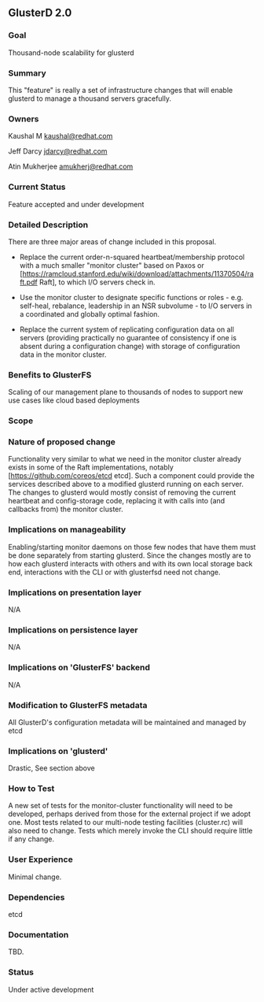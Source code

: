 ## GlusterD 2.0

### Goal
Thousand-node scalability for glusterd

### Summary
This "feature" is really a set of infrastructure changes that will enable glusterd to manage a thousand servers gracefully.

### Owners

Kaushal M <kaushal@redhat.com>

Jeff Darcy <jdarcy@redhat.com>

Atin Mukherjee <amukherj@redhat.com> 

### Current Status
Feature accepted and under development

### Detailed Description
There are three major areas of change included in this proposal.

* Replace the current order-n-squared heartbeat/membership protocol with a much smaller "monitor cluster" based on Paxos or [https://ramcloud.stanford.edu/wiki/download/attachments/11370504/raft.pdf Raft], to which I/O servers check in.

* Use the monitor cluster to designate specific functions or roles - e.g. self-heal, rebalance, leadership in an NSR subvolume - to I/O servers in a coordinated and globally optimal fashion.

* Replace the current system of replicating configuration data on all servers (providing practically no guarantee of consistency if one is absent during a configuration change) with storage of configuration data in the monitor cluster.

### Benefits to GlusterFS
Scaling of our management plane to thousands of nodes to support new use cases like cloud based deployments

### Scope

### Nature of proposed change
Functionality very similar to what we need in the monitor cluster already exists in some of the Raft implementations, notably [https://github.com/coreos/etcd etcd].  Such a component could provide the services described above to a modified glusterd running on each server.  The changes to glusterd would mostly consist of removing the current heartbeat and config-storage code, replacing it with calls into (and callbacks from) the monitor cluster.

### Implications on manageability
Enabling/starting monitor daemons on those few nodes that have them must be done separately from starting glusterd. Since the changes mostly are to how each glusterd interacts with others and with its own local storage back end, interactions with the CLI or with glusterfsd need not change. 

### Implications on presentation layer
N/A

### Implications on persistence layer
N/A

### Implications on 'GlusterFS' backend
N/A

### Modification to GlusterFS metadata
All GlusterD's configuration metadata will be maintained and managed by etcd

### Implications on 'glusterd'
Drastic, See section above

### How to Test
A new set of tests for the monitor-cluster functionality will need to be developed, perhaps derived from those for the external project if we adopt one. Most tests related to our multi-node testing facilities (cluster.rc) will also need to change. Tests which merely invoke the CLI should require little if any change.

### User Experience
Minimal change.

### Dependencies
etcd

### Documentation
TBD.

### Status
Under active development
